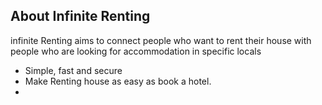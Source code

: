 ## About Infinite Renting

infinite Renting aims to connect people who want to rent their house with people who are looking for accommodation in specific locals

- Simple, fast and secure
- Make Renting house as easy as book a hotel.
-  



